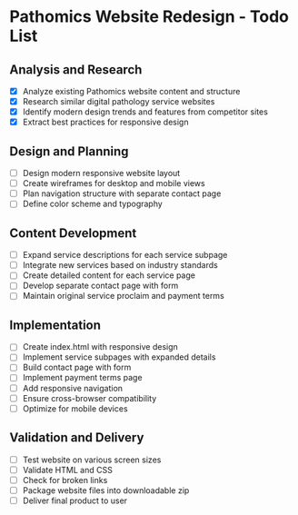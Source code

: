 # Pathomics Website Redesign - Todo List

## Analysis and Research
- [x] Analyze existing Pathomics website content and structure
- [x] Research similar digital pathology service websites
- [x] Identify modern design trends and features from competitor sites
- [x] Extract best practices for responsive design

## Design and Planning
- [ ] Design modern responsive website layout
- [ ] Create wireframes for desktop and mobile views
- [ ] Plan navigation structure with separate contact page
- [ ] Define color scheme and typography

## Content Development
- [ ] Expand service descriptions for each service subpage
- [ ] Integrate new services based on industry standards
- [ ] Create detailed content for each service page
- [ ] Develop separate contact page with form
- [ ] Maintain original service proclaim and payment terms

## Implementation
- [ ] Create index.html with responsive design
- [ ] Implement service subpages with expanded details
- [ ] Build contact page with form
- [ ] Implement payment terms page
- [ ] Add responsive navigation
- [ ] Ensure cross-browser compatibility
- [ ] Optimize for mobile devices

## Validation and Delivery
- [ ] Test website on various screen sizes
- [ ] Validate HTML and CSS
- [ ] Check for broken links
- [ ] Package website files into downloadable zip
- [ ] Deliver final product to user
